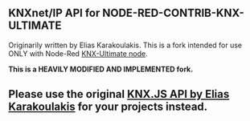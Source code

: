 ## KNXnet/IP API for NODE-RED-CONTRIB-KNX-ULTIMATE


Originarily written by Elias Karakoulakis.
This is a fork intended for use ONLY with Node-Red [KNX-Ultimate node](https://flows.nodered.org/node/node-red-contrib-knx-ultimate).

**This is a HEAVILY MODIFIED AND IMPLEMENTED fork.**

## Please use the original [KNX.JS API by Elias Karakoulakis](https://www.npmjs.com/package/knx) for your projects instead.